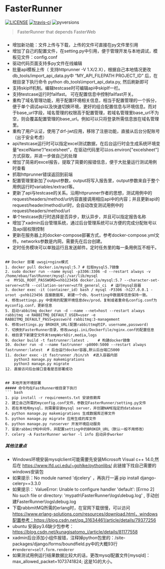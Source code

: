 # FasterRunner

[![LICENSE](https://img.shields.io/github/license/HttpRunner/FasterRunner.svg)](https://github.com/HttpRunner/FasterRunner/blob/master/LICENSE) [![travis-ci](https://travis-ci.org/HttpRunner/FasterRunner.svg?branch=master)](https://travis-ci.org/HttpRunner/FasterRunner) ![pyversions](https://img.shields.io/pypi/pyversions/Django.svg)

> FasterRunner that depends FasterWeb

###
- 增加新功能：文件上传与下载，上传的文件可直接在py文件里引用
- 增加了自己的配置文件，在setting.py中引用，便于管理开发与本地调试，模板见文件：config.conf
- 驱动代码页面支持多py文件在线编辑
- 批量api模板上传（ 支持httprunner -V 1.X/2.X），根据自己本地情况更改db_tools/import_api_data.py中 “MY_API_FILEPATH PROJECT_ID” 后，在根目录下执行命令 python db_tools\import_api_data.py, 然后刷新即可
- 支持skipIf机制。编辑testcase时可编辑api中skipIf一栏。
- 支持testcase运行时failfast。 可在配置信息中控制failfast开关。
- 重构了域名管理功能，用于配置环境相关信息，相当于配置管理的一个拆分，便于单个调试api以及快速切换环境，更好的组合配置信息与环境信息。而对于base_url字段，域名管理的权限高于配置管理，若域名管理里base_url不为空，则会覆盖配置管理的base_url。例如可以只将登录所需信息放在域名管理里。
- 重构了用户认证，使用了drf-jwt应用，移除了注册功能，直接从后台分配账号（出于安全考虑）
- api/testcase运行时可以指定excel测试数据，在后台运行时会生成系统环境变量“excelName”/“excelsheet”，在驱动代码里可以os.environ["excelsheet"]方式获取，并进一步做自己的处理
- 增加了简易的excel报告，提取了简要的报错信息，便于大批量运行测试用例时查看
- 抓取httprunner错误返回到前端
- 配置管理里新加了output参数，output将写入报告里，output参数来自于整个用例运行时variables/extract等。
- 更新了api与testcase的关系。沿用httprunner作者的思想，测试用例中的request/headers/method/url内容直接调用相应api中的内容；并且更新api的request/header/method/url时，会自动改变测试用例中的request/headers/method/url
- 单个testcase执行时选择是否异步，默认异步，并且可以指定报告名称
- 增加了xadmin后台管理系统，通过后台管理系统可以方便的完成分配账号以及api层权限控制
- 更新在服务器上的docker-compose部署方式，参考docker-compose.yml文件。networks参数是内网，需要先在后台创建。
- 定时任务模块可以单独运行且发送邮件。定时任务里的每一条用例互不相干。
```

## Docker 部署 uwsgi+nginx模式
1. docker pull docker.io/mysql:5.7 # 拉取mysql5.7镜像
2. sudo docker run --name mysql -p3306:3306 -d --restart always -v /home/ebao/fastRunner/mysql:/var/lib/mysql
-e  MYSQL_ROOT_PASSWORD=xhb123456 docker.io/mysql:5.7 --character-set-server=utf8 --collation-server=utf8_general_ci  # 运行mysql容器
3. docker exec -it (container_id) bash / mysql -P3306 -h127.0.0.1 -uroot -pxhb123456 连接数据库, 新建一个db，与setting中数据库信息保持一致。
4. 修改settings.py 中使用的配置环境信息dev/prod，复制或者重命名config.conf为myconfig.conf，更新信息
5. 启动rabbitmq docker run -d --name --net=host --restart always rabbitmq -e RABBITMQ_DEFAULT_USER=user -e RABBITMQ_DEFAULT_PASS=password rabbitmq:3-management
6. 修改settings.py BROKER_URL(配置rabbittmq的IP，username,password)
7. 切换到FasterRunner目录，修改uwsgi.ini/Dockerfile/nginx.conf的配置信息
8. 根目录下新建空文件夹tempWorkDir,media,logs 
9. docker build -t fastrunner:latest .    # 构建docker镜像
10. docker run -d --name fastrunner -p8000:5000 --restart always fastrunner:latest  # 后台运行docker容器,默认后台端口5000
11. docker exec -it fastrunner /bin/sh  #进入容器内部
    python3 manage.py makemigrations 
    python3 manage.py migrate 
12. 直接访问后台接口查看是否部署成功
``` 

```

## 本地开发环境部署
##### 命令均在FastRunner根目录下执行
``` bash
1. pip install -r requirements.txt 安装依赖库
2. 建立自己所需的myconfig.conf文件，参数见FasterRunner/setting.py文件
3. 若在本地用mysql，则需要安装mysql server，并创建NAME指定的database
4. python manage.py makemigrations 生成数据库迁移文件
5. python manage.py migrate 应用生成的库文件
6. python manage.py runserver 开发环境启动服务
7. 安装rabbmitMQ中间件，并配置setting中的BROKER_URL（默认一般不用修改）
7. celery -A FasterRunner worker -l info 启动异步worker
```

##### 其他注意点
- Windows环境安装mysqlclient可能需要先安装Microsoft Visual c++ 14.0,然后在 https://www.lfd.uci.edu/~gohlke/pythonlibs/ 此链接下找自己需要的windows安装包
- 如果提示：No module named 'djcelery' ，再执行一遍 pip install django-celery==3.3.0
- 如果提示： ValueError: Unable to configure handler 'default': [Errno 2] No such file or directory: 'mypath\\FasterRunner\\logs\\debug.log' , 手动创建FasterRunner\\logs\\debug.log
- 下载rabbmitMQ所需的erlang时，在官网下载很慢，可以访问 https://www.erlang-solutions.com/resources/download.html，windows配置参考：https://blog.csdn.net/qq_31634461/article/details/79377256
- ubuntu 安装py3.6缺少包参考：https://blog.csdn.net/kunagisatomo_i/article/details/81177558
- xadmin后台添加小组件报错，注释掉python包里的：/site-packages/django/forms/boundfield.py中的大概93行  ```#renderer=self.form.renderer```
- 如果测试用例运行结果数据比较大的话，更改mysql配置文件[mysqld]：max_allowed_packet=1073741824; 这是1G的大小。